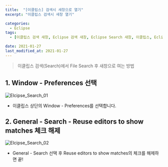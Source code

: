 ```yaml
---
title:  "[이클립스] 검색시 새창으로 열기"
excerpt: "이클립스 검색시 새창 열기"

categories:
  - Eclipse
tags:
  - [이클립스 검색 새창, Eclipse 검색 새창, Eclipse Search 새창, 이클립스, Eclipse, 검색, Search, 새창, NewTab, 이클립스 검색 새창]

date: 2021-01-27
last_modified_at: 2021-01-27
---
```


> 이클립스 검색(Search)에서 File Search 후 새창으로 여는 방법

## 1.  Window - Preferences 선택

![Elcipse_Search_01](https://user-images.githubusercontent.com/94930976/151246868-95912b9d-3e13-4184-a8ed-b33c1c687944.png)
* 이클립스 상단의 Window - Preferences를 선택합니다.

## 2. General - Search - Reuse editors to show matches 체크 해제  
 

![Elcipse_Search_02](https://user-images.githubusercontent.com/94930976/151248078-ecc22de5-f615-465a-9f10-87e5f2e63c7f.png)
* General - Search 선택 후 Reuse editors to show matches의 체크를 해제하면 끝!
